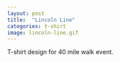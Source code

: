 ```yaml
---
layout: post
title:  "Lincoln Line"
categories: t-shirt
image: lincoln-line.gif
---
```


T-shirt design for 40 mile walk event.